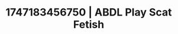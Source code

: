 ---
categories:
- Pussy eating
- Pinay
- Breath play
- Pillow talk
- Curvy bodies
image: /assets/images/1747183456750.jpg
layout: post
seo:
  description: Featured content with artistic ABDL Play, Scat Fetish. HD images available.
  keywords: ABDL Play, Scat Fetish
  og_image: /assets/images/1747183456750.jpg
  schema_type: VisualArtwork
tags:
- ABDL Play
- Scat Fetish
- '#1747183456750'
title: 1747183456750 | ABDL Play Scat Fetish
---